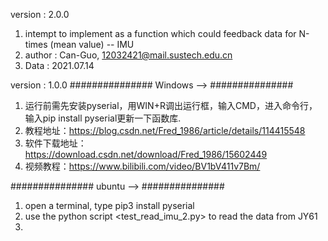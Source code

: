 

version : 2.0.0
1. intempt to implement as a function which could feedback data for N-times (mean value) -- IMU
2. author : Can-Guo, 12032421@mail.sustech.edu.cn
3. Data : 2021.07.14

version : 1.0.0 
###############
Windows -->
###############

1. 运行前需先安装pyserial，用WIN+R调出运行框，输入CMD，进入命令行，输入pip install pyserial更新一下函数库.
2. 教程地址：https://blog.csdn.net/Fred_1986/article/details/114415548
3. 软件下载地址：https://download.csdn.net/download/Fred_1986/15602449
4. 视频教程：https://www.bilibili.com/video/BV1bV411v7Bm/


###############
ubuntu -->
###############

1. open a terminal, type
pip3 install pyserial
2. use the python script <test_read_imu_2.py> to read the data from JY61
3. 

